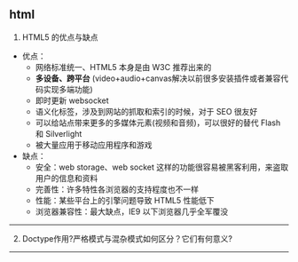 ## html


1. HTML5 的优点与缺点

+ 优点： 
	- 网络标准统一、HTML5 本身是由 W3C 推荐出来的
	- **多设备、跨平台** (video+audio+canvas解决以前很多安装插件或者兼容代码实现多端功能)
	- 即时更新 websocket
	- 语义化标签，涉及到网站的抓取和索引的时候，对于 SEO 很友好
	- 可以给站点带来更多的多媒体元素(视频和音频)，可以很好的替代 Flash 和 Silverlight
	- 被大量应用于移动应用程序和游戏
+ 缺点： 
	- 安全：web storage、web socket 这样的功能很容易被黑客利用，来盗取用户的信息和资料
	- 完善性：许多特性各浏览器的支持程度也不一样
	- 性能：某些平台上的引擎问题导致 HTML5 性能低下
	- 浏览器兼容性：最大缺点，IE9 以下浏览器几乎全军覆没

---

2. Doctype作用?严格模式与混杂模式如何区分？它们有何意义?

---
